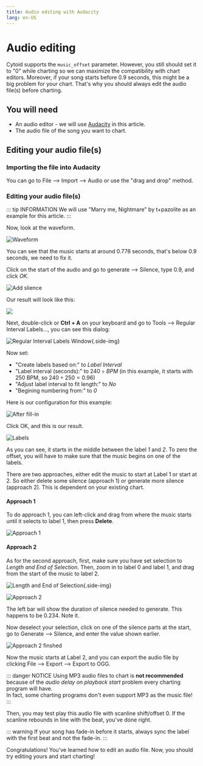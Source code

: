 ```yaml
---
title: Audio editing with Audacity
lang: en-US
---
```


# Audio editing

Cytoid supports the `music_offset` parameter. However, you still should set it to "0" while charting so we can maximize the compatibility with chart editors. Moreover, if your song starts before 0.9 seconds, this might be a big problem for your chart. That's why you should always edit the audio file(s) before charting.

## You will need

- An audio editor - we will use [Audacity](https://www.audacityteam.org/) in this article.
- The audio file of the song you want to chart.

## Editing your audio file(s)

### Importing the file into Audacity

You can go to File --> Import --> Audio or use the "drag and drop" method.

### Editing your audio file(s)

::: tip INFORMATION
We will use "Marry me, Nightmare" by t+pazolite as an example for this article.
:::

Now, look at the waveform.

![Waveform](./_sources_audio.md/start.png)

You can see that the music starts at around 0.778 seconds, that's below 0.9 seconds, we need to fix it.

Click on the start of the audio and go to generate --> Silence, type 0.9, and click *OK*.

![Add slience](./_sources_audio.md/silence.png)

Our result will look like this:

![](./_sources_audio.md/after.png)

Next, double-click or **Ctrl + A** on your keyboard and go to Tools --> Regular Interval Labels..., you can see this dialog:

![Regular Interval Labels Window](./_sources_audio.md/labels_window.png){.side-img}

Now set:

- "Create labels based on:" to *Label Interval*
- "Label interval (seconds):" to ${240 \div BPM}$ (in this example, it starts with 250 BPM, so ${240 \div 250} = 0.96$)
- "Adjust label interval to fit length:" to *No*
- "Begining numbering from:" to *0*

Here is our configuration for this example:

![After fill-in](./_sources_audio.md/labels_after.png)

Click OK, and this is our result.

![Labels](./_sources_audio.md/result.png)

As you can see, it starts in the middle between the label *1* and *2*. To zero the offset, you will have to make sure that the music begins on one of the labels.

There are two approaches, either edit the music to start at Label 1 or start at 2. So either delete some silence (approach 1) or generate more silence (approach 2). This is dependent on your existing chart.

#### Approach 1

To do approach 1, you can left-click and drag from where the music starts until it selects to label 1, then press **Delete**.

![Approach 1](./_sources_audio.md/appr1.png)

#### Approach 2

As for the second approach, first, make sure you have set selection to *Length and End of Selection*.
Then, zoom in to label 0 and label 1, and drag from the start of the music to label 2.

![Length and End of Selection](./_sources_audio.md/length.png){.side-img}

![Approach 2](./_sources_audio.md/appr2.png)

The left bar will show the duration of silence needed to generate. This happens to be 0.234. Note it.

Now deselect your selection, click on one of the silence parts at the start, go to Generate --> Silence, and enter the value shown earlier.

![Approach 2 finshed](./_sources_audio.md/appr2_after.png)

Now the music starts at Label 2, and you can export the audio file by clicking File --> Export --> Export to OGG.

::: danger NOTICE
Using MP3 audio files to chart is **not recommended** because of the *audio delay on playback start* problem every charting program will have.  
In fact, some charting programs don't even support MP3 as the music file!
:::

Then, you may test play this audio file with scanline shift/offset 0. If the scanline rebounds in line with the beat, you've done right.

::: warning
If your song has fade-in before it starts, always sync the label with the first beat and not the fade-in.
:::

Congratulations! You've learned how to edit an audio file. Now, you should try editing yours and start charting!
